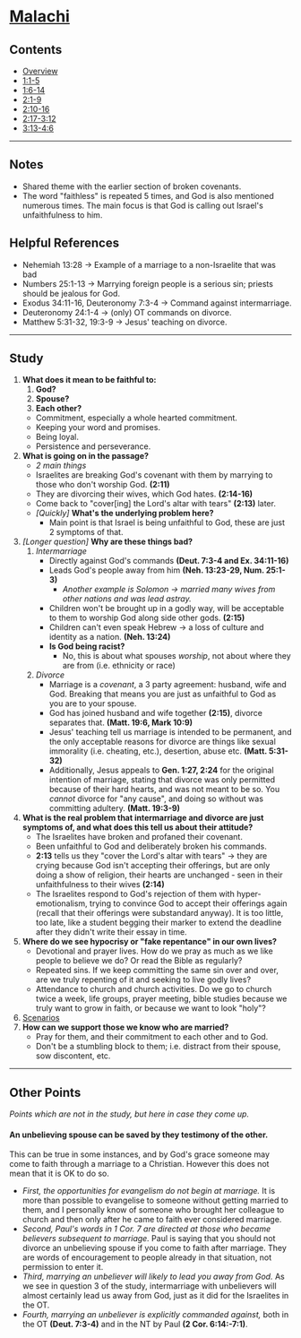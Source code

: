 # [Malachi](Malachi.md)

## Contents
* [Overview](README.md)
* [1:1-5](ch1v1-5.md)
* [1:6-14](ch1v6-14.md)
* [2:1-9](ch2v1-9.md)
* [2:10-16](ch2v10-16.md)
* [2:17-3:12](ch2v17-ch3v12.md)
* [3:13-4:6](ch3v13-ch4v6.md)

-----

## Notes
 * Shared theme with the earlier section of broken covenants.
 * The word "faithless" is repeated 5 times, and God is also mentioned numerous
   times. The main focus is that God is calling out Israel's unfaithfulness to
   him.

## Helpful References
 * Nehemiah 13:28   -> Example of a marriage to a non-Israelite that was bad
 * Numbers 25:1-13  -> Marrying foreign people is a serious sin; priests should
   be jealous for God.
 * Exodus 34:11-16, Deuteronomy 7:3-4   -> Command against intermarriage.
 * Deuteronomy 24:1-4   -> (only) OT commands on divorce.
 * Matthew 5:31-32, 19:3-9  -> Jesus' teaching on divorce.

-----

## Study

1. **What does it mean to be faithful to:**
    1. **God?**
    2. **Spouse?**
    3. **Each other?**
    * Commitment, especially a whole hearted commitment.
    * Keeping your word and promises.
    * Being loyal.
    * Persistence and perseverance.
2. **What is going on in the passage?**
    * *2 main things*
    * Israelites are breaking God's covenant with them by marrying to those who
      don't worship God. **(2:11)**
    * They are divorcing their wives, which God hates. **(2:14-16)**
    * Come back to "cover[ing] the Lord's altar with tears" **(2:13)** later.
    * *[Quickly]* **What's the underlying problem here?**
        * Main point is that Israel is being unfaithful to God, these are just 2
          symptoms of that.
3. *[Longer question]* **Why are these things bad?**
    1. *Intermarriage*
        * Directly against God's commands **(Deut. 7:3-4 and Ex. 34:11-16)**
        * Leads God's people away from him **(Neh. 13:23-29, Num. 25:1-3)**
            * *Another example is Solomon -> married many wives from other*
              *nations and was lead astray.*
        * Children won't be brought up in a godly way, will be acceptable to
          them to worship God along side other gods. **(2:15)**
        * Children can't even speak Hebrew -> a loss of culture and identity as
          a nation. **(Neh. 13:24)**
        * **Is God being racist?**
            * No, this is about what spouses *worship*, not about where they
              are from (i.e. ethnicity or race)
    2. *Divorce*
        * Marriage is a *covenant*, a 3 party agreement: husband, wife and God.
          Breaking that means you are just as unfaithful to God as you are to
          your spouse.
        * God has joined husband and wife together **(2:15)**, divorce
          separates that. **(Matt. 19:6, Mark 10:9)**
        * Jesus' teaching tell us marriage is intended to be permanent, and the
          only acceptable reasons for divorce are things like sexual immorality
          (i.e. cheating, etc.), desertion, abuse etc. **(Matt. 5:31-32)**
        * Additionally, Jesus appeals to **Gen. 1:27, 2:24** for the original
          intention of marriage, stating that divorce was only permitted
          because of their hard hearts, and was not meant to be so. You
          *cannot* divorce for "any cause", and doing so without was committing
          adultery. **(Matt. 19:3-9)**
4. **What is the real problem that intermarriage and divorce are just**
   **symptoms of, and what does this tell us about their attitude?**
    * The Israelites have broken and profaned their covenant.
    * Been unfaithful to God and deliberately broken his commands.
    * **2:13** tells us they "cover the Lord's altar with tears" -> they are
      crying because God isn't accepting their offerings, but are only doing a
      show of religion, their hearts are unchanged - seen in their
      unfaithfulness to their wives **(2:14)**
    * The Israelites respond to God's rejection of them with
      hyper-emotionalism, trying to convince God to accept their offerings
      again (recall that their offerings were substandard anyway). It is too
      little, too late, like a student begging their marker to extend the
      deadline after they didn't write their essay in time.
5. **Where do we see hypocrisy or "fake repentance" in our own lives?**
    * Devotional and prayer lives. How do we pray as much as we like people to
      believe we do? Or read the Bible as regularly?
    * Repeated sins. If we keep committing the same sin over and over, are we
      truly repenting of it and seeking to live godly lives?
    * Attendance to church and church activities. Do we go to church twice a
      week, life groups, prayer meeting, bible studies because we truly want to
      grow in faith, or because we want to look "holy"?
6. [Scenarios](Scenarios.pdf)
7. **How can we support those we know who are married?**
    * Pray for them, and their commitment to each other and to God.
    * Don't be a stumbling block to them; i.e. distract from their spouse, sow
      discontent, etc.

-----

## Other Points

*Points which are not in the study, but here in case they come up.*

#### An unbelieving spouse can be saved by they testimony of the other.

This can be true in some instances, and by God's grace someone may come to
faith through a marriage to a Christian. However this does not mean that it is
OK to do so.

* *First, the opportunities for evangelism do not begin at marriage.* It is
  more than possible to evangelise to someone without getting married to them,
  and I personally know of someone who brought her colleague to church and then
  only after he came to faith ever considered marriage.
* *Second, Paul's words in 1 Cor. 7 are directed at those who became believers*
  *subsequent to marriage.* Paul is saying that you should not divorce an
  unbelieving spouse if you come to faith after marriage. They are words of
  encouragement to people already in that situation, not permission to enter
  it.
* *Third, marrying an unbeliever will likely to lead you away from God.* As we
  see in question 3 of the study, intermarriage with unbelievers will almost
  certainly lead us away from God, just as it did for the Israelites in the OT.
* *Fourth, marrying an unbeliever is explicitly commanded against,* both in the
  OT **(Deut. 7:3-4)** and in the NT by Paul **(2 Cor. 6:14:-7:1)**.
